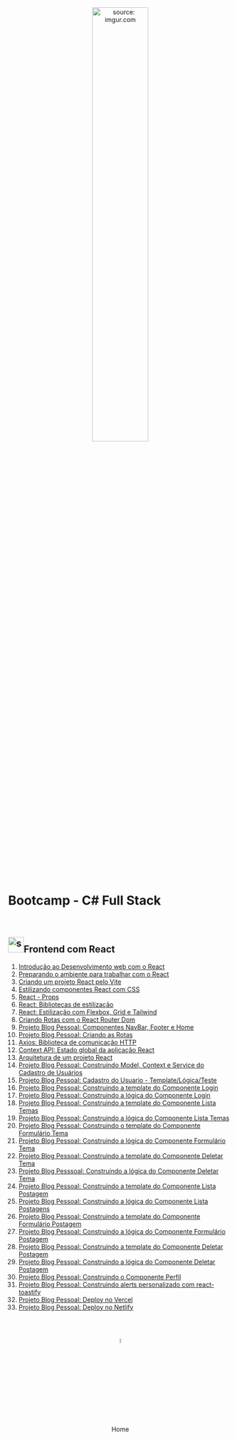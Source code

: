 <div align="center">
    <img src="https://i.imgur.com/AzshGmS.png" title="source: imgur.com" width="50%"/> 
</div>
<h1>Bootcamp - C# Full Stack </h1>

<br />

<h2><img src="https://i.imgur.com/H9wEgsJ.png" title="source: imgur.com" width="35px"/>Frontend com React</h2>


1. <a href="01.md" >Introdução ao Desenvolvimento web com o React</a>
2. <a href="02.md" >Preparando o ambiente para trabalhar com o React</a>
3. <a href="03.md">Criando um projeto React pelo Vite</a>
4. <a href="04.md">Estilizando componentes React com CSS</a>
5. <a href="05.md">React - Props</a>
6. <a href="06.md">React: Bibliotecas de estilização</a>
7. <a href="07.md">React: Estilização com Flexbox, Grid e Tailwind</a>
8. <a href="08.md">Criando Rotas com o React Router Dom</a>
9. <a href="09.md">Projeto Blog Pessoal: Componentes NavBar, Footer e Home</a>
10. <a href="10.md">Projeto Blog Pessoal: Criando as Rotas</a>
11. <a href="11.md">Axios: Biblioteca de comunicação HTTP</a>
12. <a href="12.md">Context API: Estado global da aplicação React</a>
13. <a href="13.md">Arquitetura de um projeto React</a>
14. <a href="14.md" >Projeto Blog Pessoal: Construindo Model, Context e Service do Cadastro de Usuários</a>
15. <a href="15.md">Projeto Blog Pessoal: Cadastro do Usuario - Template/Lógica/Teste</a>
16. <a href="16.md" >Projeto Blog Pessoal: Construindo a template do Componente Login</a>
17. <a href="17.md" >Projeto Blog Pessoal: Construindo a lógica do Componente Login</a>
18. <a href="18.md" >Projeto Blog Pessoal: Construindo a template do Componente Lista Temas</a>
19. <a href="19.md" >Projeto Blog Pessoal: Construindo a lógica do Componente Lista Temas</a>
20. <a href="20.md" >Projeto Blog Pessoal: Construindo o template do Componente Formulário Tema</a>
21. <a href="21.md">Projeto Blog Pessoal: Construindo a lógica do Componente Formulário Tema</a>
22. <a href="22.md" >Projeto Blog Pessoal: Construindo a template do Componente Deletar Tema</a>
23. <a href="23.md" >Projeto Blog Pesssoal: Construindo a lógica do Componente Deletar Tema</a>
24. <a href="24.md" >Projeto Blog Pessoal: Construindo a template do Componente Lista Postagem</a>
25. <a href="25.md" >Projeto Blog Pessoal: Construindo a lógica do Componente Lista Postagens</a>
26. <a href="26.md" >Projeto Blog Pessoal: Construindo a template do Componente Formulário Postagem</a>
27. <a href="27.md" >Projeto Blog Pessoal: Construindo a lógica do Componente Formulário Postagem</a>
28. <a href="28.md" >Projeto Blog Pessoal: Construindo a template do Componente Deletar Postagem</a>
29. <a href="29.md" >Projeto Blog Pessoal: Construindo a lógica do Componente Deletar Postagem</a>
30. <a href="30.md" >Projeto Blog Pessoal: Construindo o Componente Perfil</a>
31. <a href="31.md" >Projeto Blog Pessoal: Construindo alerts personalizado com react-toastify </a>
32. <a href="32.pdf" target="_blank">Projeto Blog Pessoal: Deploy no Vercel</a>
33. <a href="33.pdf" target="_blank">Projeto Blog Pessoal: Deploy no Netlify</a>

<br /><br />

<div align="center"><a href="../README.md"><img src="https://i.imgur.com/kfHCxif.png" title="source: imgur.com" width="5%"/></a></div>
<div align="center">Home</div>
